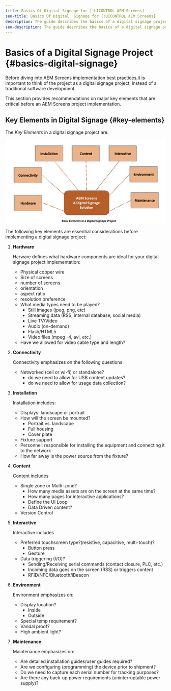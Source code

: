 ```yaml
---
title: Basics Of Digital Signage for [!UICONTROL AEM Screens]
seo-title: Basics Of Digital  Signage for [!UICONTROL AEM Screens]
description: The guide describes the basics of a digital signage project
seo-description: The guide describes the basics of a digital signage project
---
```


# Basics of a Digital Signage Project {#basics-digital-signage}

Before diving into AEM Screens implementation best practices,it is important to think of the project as a digital signage project, instead of a traditional software development.

This section provides recommendations on major key elements that are critical  before an AEM Screens project implementation.


## Key Elements in Digital Signage {#key-elements}

The *Key Elements* in a digital signage project are:

![](/help/assets/Elements-Revised.png)

The following key elements are essential considerations before implementing a digital signage project:

1. **Hardware**

   Harware defines what hardware components are ideal for your digital signage project implementation:
   * Physical copper wire
   * Size of screens 
   * number of screens
   * orientation
   * aspect ratio
   * resolution preference
   * What media types need to be played?
     * Still images (jpeg, png, etc)
     * Streaming data (RSS, internal database, social media)
     * Live TV/Video
     * Audio (on-demand)
     * Flash/HTML5
     * Video files (mpeg -4, avi, etc.)
   * Have we allowed for video cable type and length?

1. **Connectivity**

   Connectivity emphasizes on the following questions:
   * Networked (cell or wi-fi) or standalone?
     * do we need to allow for USB content updates?
     * do we need to allow for usage data collection?
  
1. **Installation**

   Installation includes:
   * Displays: landscape or portrait
   * How will the screen be mounted?
     * Portrait vs. landscape
     * Full housing
     * Cover plate
   * Fixture support
   * Personnel: responsible for installing the equipment and connecting it to the network
   * How far away is the power source from the fixture?

1. **Content**

   Content includes
   * Single zone or Multi-zone?
     * How many media assets are on the screen at the same time?
     * How many pages for interactive applications?
     * Define the UI Loop
     * Data Driven content?
   * Version Control
   
1. **Interactive**
  
   Interactive includes
   * Preferred touchscreen type?(resistive, capacitive, multi-touch)?
     * Button press
     * Gesture
   * Data triggering (I/O)?
     * Sending/Receiving serial commands (contact closure, PLC, etc.)
     * Incoming data goes on the screen (RSS) or triggers content
     * RFID/NFC/Bluetooth/iBeacon

1. **Environment**

   Environment emphasizes on:
   * Display location?
     * Inside
     * Outside
   * Special temp requirement?
   * Vandal proof?
   * High ambient light?

1. **Maintenance**

   Maintenance emphasizes on:
   * Are detailed installation guides/user guides required?
   * Are we configuring (programming) the device prior to shipment?
   * Do we need to capture each serial number for tracking purposes?
   * Are there any back-up power requirements (uninterruptable power supply)?

